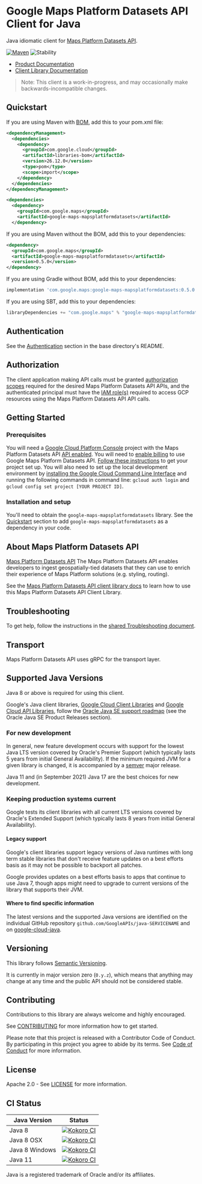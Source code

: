 # Google Maps Platform Datasets API Client for Java

Java idiomatic client for [Maps Platform Datasets API][product-docs].

[![Maven][maven-version-image]][maven-version-link]
![Stability][stability-image]

- [Product Documentation][product-docs]
- [Client Library Documentation][javadocs]

> Note: This client is a work-in-progress, and may occasionally
> make backwards-incompatible changes.


## Quickstart


If you are using Maven with [BOM][libraries-bom], add this to your pom.xml file:

```xml
<dependencyManagement>
  <dependencies>
    <dependency>
      <groupId>com.google.cloud</groupId>
      <artifactId>libraries-bom</artifactId>
      <version>26.12.0</version>
      <type>pom</type>
      <scope>import</scope>
    </dependency>
  </dependencies>
</dependencyManagement>

<dependencies>
  <dependency>
    <groupId>com.google.maps</groupId>
    <artifactId>google-maps-mapsplatformdatasets</artifactId>
  </dependency>
```

If you are using Maven without the BOM, add this to your dependencies:

<!-- {x-version-update-start:google-maps-mapsplatformdatasets:released} -->

```xml
<dependency>
  <groupId>com.google.maps</groupId>
  <artifactId>google-maps-mapsplatformdatasets</artifactId>
  <version>0.5.0</version>
</dependency>
```

If you are using Gradle without BOM, add this to your dependencies:

```Groovy
implementation 'com.google.maps:google-maps-mapsplatformdatasets:0.5.0'
```

If you are using SBT, add this to your dependencies:

```Scala
libraryDependencies += "com.google.maps" % "google-maps-mapsplatformdatasets" % "0.5.0"
```
<!-- {x-version-update-end} -->

## Authentication

See the [Authentication][authentication] section in the base directory's README.

## Authorization

The client application making API calls must be granted [authorization scopes][auth-scopes] required for the desired Maps Platform Datasets API APIs, and the authenticated principal must have the [IAM role(s)][predefined-iam-roles] required to access GCP resources using the Maps Platform Datasets API API calls.

## Getting Started

### Prerequisites

You will need a [Google Cloud Platform Console][developer-console] project with the Maps Platform Datasets API [API enabled][enable-api].
You will need to [enable billing][enable-billing] to use Google Maps Platform Datasets API.
[Follow these instructions][create-project] to get your project set up. You will also need to set up the local development environment by
[installing the Google Cloud Command Line Interface][cloud-cli] and running the following commands in command line:
`gcloud auth login` and `gcloud config set project [YOUR PROJECT ID]`.

### Installation and setup

You'll need to obtain the `google-maps-mapsplatformdatasets` library.  See the [Quickstart](#quickstart) section
to add `google-maps-mapsplatformdatasets` as a dependency in your code.

## About Maps Platform Datasets API


[Maps Platform Datasets API][product-docs] The Maps Platform Datasets API enables developers to ingest geospatially-tied datasets
    that they can use to enrich their experience of Maps Platform solutions (e.g. styling, routing).

See the [Maps Platform Datasets API client library docs][javadocs] to learn how to
use this Maps Platform Datasets API Client Library.






## Troubleshooting

To get help, follow the instructions in the [shared Troubleshooting document][troubleshooting].

## Transport

Maps Platform Datasets API uses gRPC for the transport layer.

## Supported Java Versions

Java 8 or above is required for using this client.

Google's Java client libraries,
[Google Cloud Client Libraries][cloudlibs]
and
[Google Cloud API Libraries][apilibs],
follow the
[Oracle Java SE support roadmap][oracle]
(see the Oracle Java SE Product Releases section).

### For new development

In general, new feature development occurs with support for the lowest Java
LTS version covered by  Oracle's Premier Support (which typically lasts 5 years
from initial General Availability). If the minimum required JVM for a given
library is changed, it is accompanied by a [semver][semver] major release.

Java 11 and (in September 2021) Java 17 are the best choices for new
development.

### Keeping production systems current

Google tests its client libraries with all current LTS versions covered by
Oracle's Extended Support (which typically lasts 8 years from initial
General Availability).

#### Legacy support

Google's client libraries support legacy versions of Java runtimes with long
term stable libraries that don't receive feature updates on a best efforts basis
as it may not be possible to backport all patches.

Google provides updates on a best efforts basis to apps that continue to use
Java 7, though apps might need to upgrade to current versions of the library
that supports their JVM.

#### Where to find specific information

The latest versions and the supported Java versions are identified on
the individual GitHub repository `github.com/GoogleAPIs/java-SERVICENAME`
and on [google-cloud-java][g-c-j].

## Versioning


This library follows [Semantic Versioning](http://semver.org/).


It is currently in major version zero (``0.y.z``), which means that anything may change at any time
and the public API should not be considered stable.


## Contributing


Contributions to this library are always welcome and highly encouraged.

See [CONTRIBUTING][contributing] for more information how to get started.

Please note that this project is released with a Contributor Code of Conduct. By participating in
this project you agree to abide by its terms. See [Code of Conduct][code-of-conduct] for more
information.


## License

Apache 2.0 - See [LICENSE][license] for more information.

## CI Status

Java Version | Status
------------ | ------
Java 8 | [![Kokoro CI][kokoro-badge-image-2]][kokoro-badge-link-2]
Java 8 OSX | [![Kokoro CI][kokoro-badge-image-3]][kokoro-badge-link-3]
Java 8 Windows | [![Kokoro CI][kokoro-badge-image-4]][kokoro-badge-link-4]
Java 11 | [![Kokoro CI][kokoro-badge-image-5]][kokoro-badge-link-5]

Java is a registered trademark of Oracle and/or its affiliates.

[product-docs]: https://developers.google.com/maps/documentation
[javadocs]: https://cloud.google.com/java/docs/reference/google-maps-mapsplatformdatasets/latest/overview
[kokoro-badge-image-1]: http://storage.googleapis.com/cloud-devrel-public/java/badges/java-maps-mapsplatformdatasets/java7.svg
[kokoro-badge-link-1]: http://storage.googleapis.com/cloud-devrel-public/java/badges/java-maps-mapsplatformdatasets/java7.html
[kokoro-badge-image-2]: http://storage.googleapis.com/cloud-devrel-public/java/badges/java-maps-mapsplatformdatasets/java8.svg
[kokoro-badge-link-2]: http://storage.googleapis.com/cloud-devrel-public/java/badges/java-maps-mapsplatformdatasets/java8.html
[kokoro-badge-image-3]: http://storage.googleapis.com/cloud-devrel-public/java/badges/java-maps-mapsplatformdatasets/java8-osx.svg
[kokoro-badge-link-3]: http://storage.googleapis.com/cloud-devrel-public/java/badges/java-maps-mapsplatformdatasets/java8-osx.html
[kokoro-badge-image-4]: http://storage.googleapis.com/cloud-devrel-public/java/badges/java-maps-mapsplatformdatasets/java8-win.svg
[kokoro-badge-link-4]: http://storage.googleapis.com/cloud-devrel-public/java/badges/java-maps-mapsplatformdatasets/java8-win.html
[kokoro-badge-image-5]: http://storage.googleapis.com/cloud-devrel-public/java/badges/java-maps-mapsplatformdatasets/java11.svg
[kokoro-badge-link-5]: http://storage.googleapis.com/cloud-devrel-public/java/badges/java-maps-mapsplatformdatasets/java11.html
[stability-image]: https://img.shields.io/badge/stability-preview-yellow
[maven-version-image]: https://img.shields.io/maven-central/v/com.google.maps/google-maps-mapsplatformdatasets.svg
[maven-version-link]: https://central.sonatype.com/artifact/com.google.maps/google-maps-mapsplatformdatasets/0.3.0
[authentication]: https://github.com/googleapis/google-cloud-java#authentication
[auth-scopes]: https://developers.google.com/identity/protocols/oauth2/scopes
[predefined-iam-roles]: https://cloud.google.com/iam/docs/understanding-roles#predefined_roles
[iam-policy]: https://cloud.google.com/iam/docs/overview#cloud-iam-policy
[developer-console]: https://console.developers.google.com/
[create-project]: https://cloud.google.com/resource-manager/docs/creating-managing-projects
[cloud-cli]: https://cloud.google.com/cli
[troubleshooting]: https://github.com/googleapis/google-cloud-java/blob/main/TROUBLESHOOTING.md
[contributing]: https://github.com/googleapis/java-maps-mapsplatformdatasets/blob/main/CONTRIBUTING.md
[code-of-conduct]: https://github.com/googleapis/java-maps-mapsplatformdatasets/blob/main/CODE_OF_CONDUCT.md#contributor-code-of-conduct
[license]: https://github.com/googleapis/java-maps-mapsplatformdatasets/blob/main/LICENSE
[enable-billing]: https://cloud.google.com/apis/docs/getting-started#enabling_billing
[enable-api]: https://console.cloud.google.com/flows/enableapi?apiid=mapsplatformdatasets.googleapis.com
[libraries-bom]: https://github.com/GoogleCloudPlatform/cloud-opensource-java/wiki/The-Google-Cloud-Platform-Libraries-BOM
[shell_img]: https://gstatic.com/cloudssh/images/open-btn.png

[semver]: https://semver.org/
[cloudlibs]: https://cloud.google.com/apis/docs/client-libraries-explained
[apilibs]: https://cloud.google.com/apis/docs/client-libraries-explained#google_api_client_libraries
[oracle]: https://www.oracle.com/java/technologies/java-se-support-roadmap.html
[g-c-j]: http://github.com/googleapis/google-cloud-java
